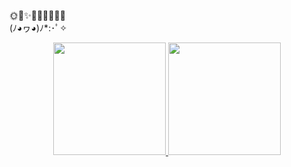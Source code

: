 🌞🌙✨🧙‍♂️🌃👨‍🚀🌠<br>
(ﾉ◕ヮ◕)ﾉ*:･ﾟ✧


<!--
**eduolmo/eduolmo** is a ✨ _special_ ✨ repository because its `README.md` (this file) appears on your GitHub profile.

Here are some ideas to get you started:

- 🔭 I’m currently working on ...
- 🌱 I’m currently learning ...
- 👯 I’m looking to collaborate on ...
- 🤔 I’m looking for help with ...
- 💬 Ask me about ...
- 📫 How to reach me: ...
- 😄 Pronouns: ...
- ⚡ Fun fact: ...
-->


<div align="center">
  <a href="https://github.com/eduolmo">
  <img height="180em" src="https://github-readme-stats.vercel.app/api?username=eduolmo&show_icons=true&theme=tokyonight&include_all_commits=true&count_private=true"/>
  <img height="180em" src="https://github-readme-stats.vercel.app/api/top-langs/?username=eduolmo&layout=compact&langs_count=7&theme=tokyonight"/>
</div>



